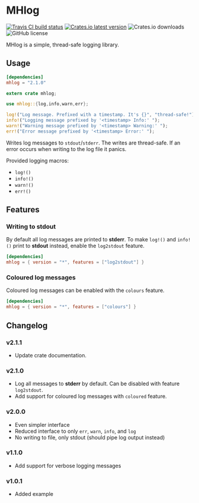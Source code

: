 MHlog
=====

[![Travis CI build status](https://img.shields.io/travis/com/MHmorgan/mhlog/master?style=flat-square)](https://travis-ci.com/MHmorgan/mhlog)
[![Crates.io latest version](https://img.shields.io/crates/v/mhlog?style=flat-square)](https://crates.io/crates/mhlog)
![Crates.io downloads](https://img.shields.io/crates/d/mhlog?style=flat-square)
![GitHub license](https://img.shields.io/github/license/MHmorgan/mhlog?style=flat-square)

MHlog is a simple, thread-safe logging library.

Usage
-----

```toml
[dependencies]
mhlog = "2.1.0"
```

```rust
extern crate mhlog;

use mhlog::{log,info,warn,err};

log!("Log message. Prefixed with a timestamp. It's {}", "thread-safe!");
info!("Logging message prefixed by '<timestamp> Info:' ");
warn!("Warning message prefixed by '<timestamp> Warning:' ");
err!("Error message prefixed by '<timestamp> Error:' ");
```

Writes log messages to `stdout`/`stderr`. The writes are thread-safe.
If an error occurs when writing to the log file it panics.

Provided logging macros:

- `log!()`
- `info!()`
- `warn!()`
- `err!()`

Features
--------

### Writing to stdout

By default all log messages are printed to **stderr**. To make `log!()` and `info!()` print to **stdout** instead, enable the `log2stdout` feature.

```toml
[dependencies]
mhlog = { version = "*", features = ["log2stdout"] }
```

### Coloured log messages

Coloured log messages can be enabled with the `colours` feature.

```toml
[dependencies]
mhlog = { version = "*", features = ["colours"] }
```

Changelog
---------

### v2.1.1

- Update crate documentation.

### v2.1.0

- Log all messages to **stderr** by default. Can be disabled with feature `log2stdout`.
- Add support for coloured log messages with `coloured` feature.

### v2.0.0

- Even simpler interface
- Reduced interface to only `err`, `warn`, `info`, and `log`
- No writing to file, only stdout (should pipe log output instead)


### v1.1.0

- Add support for verbose logging messages


### v1.0.1

- Added example
